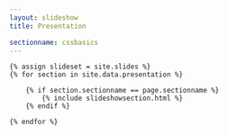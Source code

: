 ```yaml
---
layout: slideshow
title: Presentation

sectionname: cssbasics
---
```

	
	{% assign slideset = site.slides %}
	{% for section in site.data.presentation %}
		
		{% if section.sectionname == page.sectionname %}
			{% include slideshowsection.html %}
		{% endif %}

	{% endfor %}
